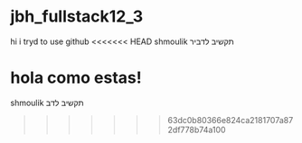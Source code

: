 # jbh_fullstack12_3
hi
i tryd to use github
<<<<<<< HEAD
shmoulik תקשיב לדביר

hola como estas!
=======
shmoulik תקשיב לדב
>>>>>>> 63dc0b80366e824ca2181707a872df778b74a100
